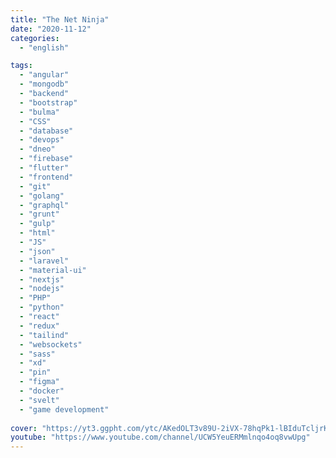 ```yaml
---
title: "The Net Ninja"
date: "2020-11-12"
categories:
  - "english"

tags:
  - "angular"
  - "mongodb"
  - "backend"
  - "bootstrap"
  - "bulma"
  - "CSS"
  - "database"
  - "devops"
  - "dneo"
  - "firebase"
  - "flutter"
  - "frontend"
  - "git"
  - "golang"
  - "graphql"
  - "grunt"
  - "gulp"
  - "html"
  - "JS"
  - "json"
  - "laravel"
  - "material-ui"
  - "nextjs"
  - "nodejs"
  - "PHP"
  - "python"
  - "react"
  - "redux"
  - "tailind"
  - "websockets"
  - "sass"
  - "xd"
  - "pin"
  - "figma"
  - "docker"
  - "svelt"
  - "game development"
  
cover: "https://yt3.ggpht.com/ytc/AKedOLT3v89U-2iVX-78hqPk1-lBIduTcljrKLIH9YJg1A=s88-c-k-c0x00ffffff-no-rj"
youtube: "https://www.youtube.com/channel/UCW5YeuERMmlnqo4oq8vwUpg"
---
```

